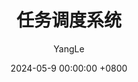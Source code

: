 ---
layout: post
title:  任务调度系统
subtitle:
author: YangLe
date:   2024-05-9 00:00:00 +0800
categories: 定时任务
tag: 定时任务
sidebar: []
excerpt_image:
---